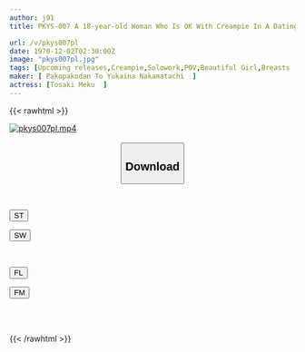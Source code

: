 ```yaml
---
author: j91
title: PKYS-007 A 18-year-old Woman Who Is OK With Creampie In A Dating Relationship. Meku Tozaki, A Hidden Big-breasted Girl Who Does Creampie Even Though She Has Never Had A Boyfriend.

url: /v/pkys007pl
date: 1970-12-02T02:30:00Z
image: "pkys007pl.jpg"
tags: [Upcoming releases,Creampie,Solowork,POV,Beautiful Girl,Breasts	 ]
maker: [ Pakopakodan To Yukaina Nakamatachi  ]
actress: [Tosaki Meku  ]
---
```



{{< rawhtml >}}

<div class="video" data-videoid="pending_link_2.html">
    <a href="javascript:;">
        <img src="/v/pkys007pl/pkys007pl.jpg" width="WIDTH" height="HEIGHT" alt="pkys007pl.mp4" loading="lazy">
    </a>
</div>

<script type="text/javascript" src="https://j91.asia/asset/on-demand-pend.js"></script>

<br>
  <link rel="stylesheet" href="https://j91.asia/asset/bs5.css">
  
  <center>
  <button class="btn btn-primary" type="button" data-bs-toggle="collapse" data-bs-target=".multi-collapse" aria-expanded="false" aria-controls="multiCollapseExample1 multiCollapseExample2"><h2>Download</h2></button></center>
</p>
<div class="row">
  <div class="col">
    <div class="collapse multi-collapse" id="multiCollapseExample1">
      <div class="card card-body">
	      	      <br>
<div class="buttons">  
<p><a href="https://j91.asia/pending_link_2.html" target="_blank"><button class="btn-hover color-3"><i class="fa fa-download"></i> ST</button></a></p>
<p><a href="https://j91.asia/pending_link_2.html" target="_blank"><button class="btn-hover color-2"><i class="fa fa-download"></i> SW</button></a></p></div>
    </div>
  </div>
</div>
  <div class="col">
    <div class="collapse multi-collapse" id="multiCollapseExample2">
      <div class="card card-body">
	      <br>
<div class="buttons">
<p><a href="https://j91.asia/pending_link_2.html" target="_blank"><button class="btn-hover color-9"><i class="fa fa-download"></i> FL</button></a></p>
<p><a href="https://j91.asia/pending_link_2.html" target="_blank"><button class="btn-hover color-8"><i class="fa fa-download"></i> FM</button></a></p></div>
<br><br>
      </div>
    </div>
  </div>
</div>

{{< /rawhtml >}}
